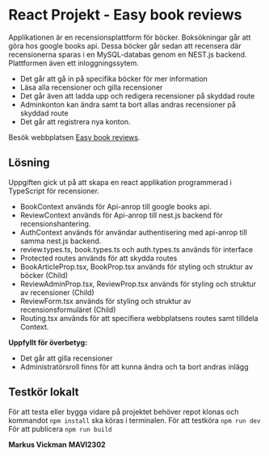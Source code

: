 # React Projekt - Easy book reviews
Applikationen är en recensionsplattform för böcker. Boksökningar går att göra hos google books api. Dessa böcker går sedan att recensera där recensionerna sparas i en MySQL-databas genom en NEST.js backend. Plattformen även ett inloggningssytem.

* Det går att gå in på specifika böcker för mer information 
* Läsa alla recensioner och gilla recensioner 
* Det går även att ladda upp och redigera recensioner på skyddad route
* Adminkonton kan ändra samt ta bort allas andras recensioner på skyddad route
* Det går att registrera nya konton. 

Besök webbplatsen [Easy book reviews](https://easy-book-reviews.netlify.app/).

## Lösning
Uppgiften gick ut på att skapa en react applikation programmerad i TypeScript för recensioner.

* BookContext används för Api-anrop till google books api.
* ReviewContext används för Api-anrop till nest.js backend för recensionshantering.
* AuthContext används för användar authentisering med api-anrop till samma nest.js backend.
* review.types.ts, book.types.ts och auth.types.ts används för interface
* Protected routes används för att skydda routes
* BookArticleProp.tsx, BookProp.tsx används för styling och struktur av böcker (Child)
* ReviewAdminProp.tsx, ReviewProp.tsx används för styling och struktur av recensioner (Child)
* ReviewForm.tsx används för styling och struktur av recensionsformuläret (Child)
* Routing.tsx används för att specifiera webbplatsens routes samt tilldela Context.

**Uppfyllt för överbetyg:**
* Det går att gilla recensioner
* Administratörsroll finns för att kunna ändra och ta bort andras inlägg

## Testkör lokalt
För att testa eller bygga vidare på projektet behöver repot klonas och kommandot ` npm install ` ska köras i terminalen.
För att testköra ` npm run dev `
För att publicera ` npm run build `

**Markus Vickman**
**MAVI2302**
